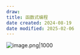 ```yaml
---
draw:
title: 函数式编程
date created: 2024-08-19
date modified: 2025-02-06
---
```


![image.png|1000](https://imagehosting4picgo.oss-cn-beijing.aliyuncs.com/imagehosting/fix-dir%2Fpicgo%2Fpicgo-clipboard-images%2F2024%2F08%2F19%2F21-48-41-43255dfaa97b89a860404ec0d4b8c7fd-202408192148232-1929d2.png)
